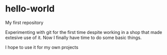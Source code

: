 # hello-world
My first repository

Experimenting with git for the first time despite working in a shop that made extesive use of it. Now I finally have time to do some basic things.

I hope to use it for my own projects
